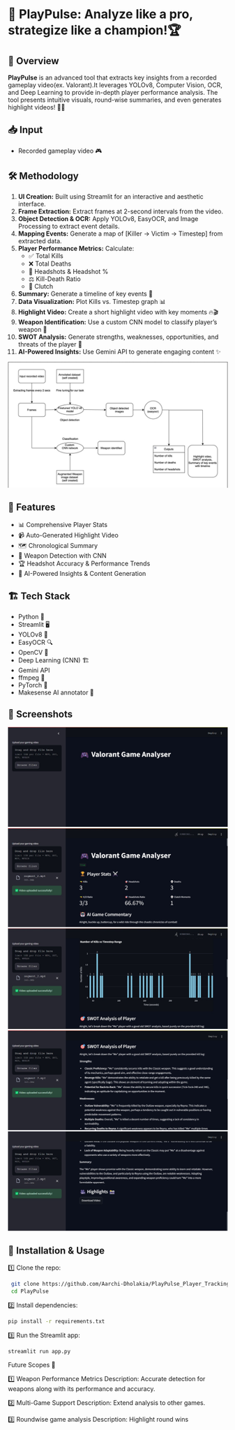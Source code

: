 
# 🎯 PlayPulse: Analyze like a pro, strategize like a champion!🏆

## 🚀 Overview
**PlayPulse** is an advanced tool that extracts key insights from a recorded gameplay video(ex. Valorant).It leverages YOLOv8, Computer Vision, OCR, and Deep Learning to provide in-depth player performance analysis. The tool presents intuitive visuals, round-wise summaries, and even generates highlight videos! 🎥🔥

## 📥 Input
- Recorded gameplay video 🎮

## 🛠️ Methodology
1. **UI Creation:** Built using Streamlit for an interactive and aesthetic interface.
2. **Frame Extraction:** Extract frames at 2-second intervals from the video.
3. **Object Detection & OCR:** Apply YOLOv8, EasyOCR, and Image Processing to extract event details.
4. **Mapping Events:** Generate a map of [Killer -> Victim -> Timestep] from extracted data.
5. **Player Performance Metrics:** Calculate:
   - ✅ Total Kills
   - ❌ Total Deaths
   - 🎯 Headshots & Headshot %
   - ⚖ Kill-Death Ratio
   - 🎯 Clutch
6. **Summary:** Generate a timeline of key events 📜
7. **Data Visualization:** Plot Kills vs. Timestep graph 📊
8. **Highlight Video:** Create a short highlight video with key moments 🔥🎬
9. **Weapon Identification:** Use a custom CNN model to classify player’s weapon 🔫
10. **SWOT Analysis:** Generate strengths, weaknesses, opportunities, and threats of the player 📌
11. **AI-Powered Insights:** Use Gemini API to generate engaging content ✨

![Summary Chart](image/MINed.jfif)
## 🎨 Features
- 📊 Comprehensive Player Stats
- 📹 Auto-Generated Highlight Video
- 🗺 Chronological Summary
- 🔫 Weapon Detection with CNN
- 🏆 Headshot Accuracy & Performance Trends
- 🤖 AI-Powered Insights & Content Generation

## 🏗️ Tech Stack
- Python 🐍
- Streamlit 🖥️
- YOLOv8 🧠
- EasyOCR 🔍
- OpenCV 👀
- Deep Learning (CNN) 🏗️
- Gemini API
- ffmpeg 📸
- PyTorch 👀
- Makesense AI annotator 📸

## 📸 Screenshots
![Home Page](image/1.jfif)
![Player stats](image/2.jfif)
![Graph](image/3.jfif)
![SWOT](image/4.jfif)
![Highlight](image/5.jfif)
## 🔧 Installation & Usage
1️⃣ Clone the repo:
```bash
 git clone https://github.com/Aarchi-Dholakia/PlayPulse_Player_Tracking.git
 cd PlayPulse
```

2️⃣ Install dependencies:
```bash
pip install -r requirements.txt
```

3️⃣ Run the Streamlit app:
```bash
streamlit run app.py
```
Future Scopes 🚀

1️⃣ Weapon Performance Metrics
Description: Accurate detection for weapons along with its performance and accuracy.

2️⃣ Multi-Game Support
Description: Extend analysis to other games.

3️⃣ Roundwise game analysis
Description: Highlight round wins






